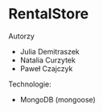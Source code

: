 # RentalStore
Autorzy

- Julia Demitraszek
- Natalia Curzytek
- Paweł Czajczyk

Technologie:
- MongoDB (mongoose)
  
